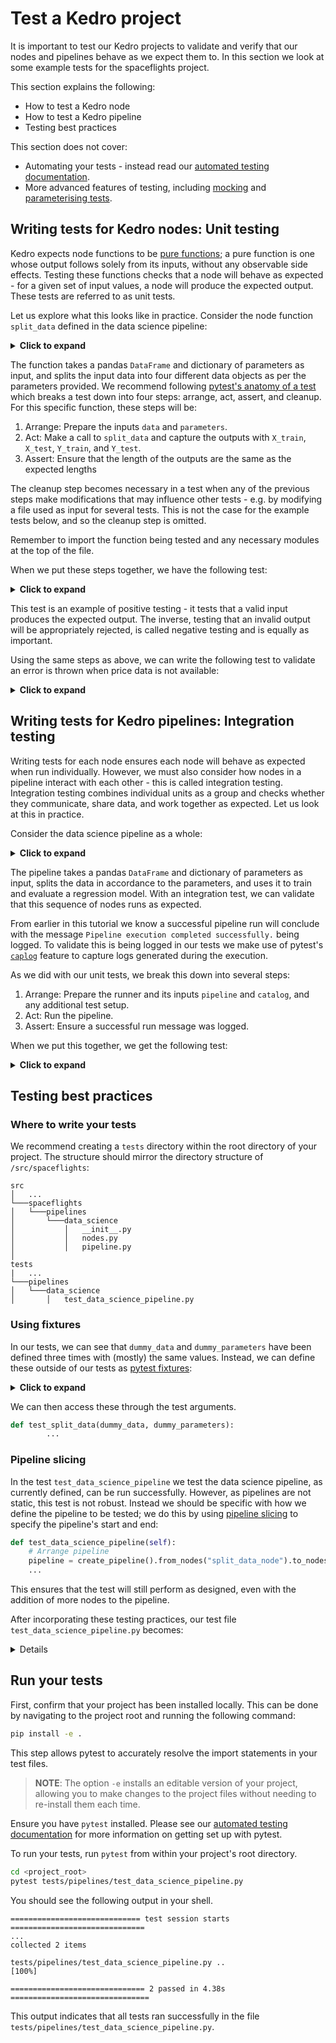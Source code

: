 # Test a Kedro project

It is important to test our Kedro projects to validate and verify that our nodes and pipelines behave as we expect them to. In this section we look at some example tests for the spaceflights project.

This section explains the following:

* How to test a Kedro node
* How to test a Kedro pipeline
* Testing best practices


This section does not cover:

* Automating your tests - instead read our [automated testing documentation](../development/automated_testing.md).
* More advanced features of testing, including [mocking](https://realpython.com/python-mock-library/#what-is-mocking) and [parameterising tests](https://docs.pytest.org/en/7.1.x/example/parametrize.html).


## Writing tests for Kedro nodes: Unit testing

Kedro expects node functions to be [pure functions](https://realpython.com/python-functional-programming/#what-is-functional-programming); a pure function is one whose output follows solely from its inputs, without any observable side effects. Testing these functions checks that a node will behave as expected - for a given set of input values, a node will produce the expected output. These tests are referred to as unit tests.

Let us explore what this looks like in practice. Consider the node function `split_data` defined in the data science pipeline:

<details>
<summary><b>Click to expand</b></summary>

```python
def split_data(data: pd.DataFrame, parameters: dict[str, Any]) -> Tuple:
    """Splits data into features and targets training and test sets.

    Args:
        data: Data containing features and target.
        parameters: Parameters defined in parameters_data_science.yml.
    Returns:
        Split data.
    """
    X = data[parameters["features"]]
    y = data["price"]
    X_train, X_test, y_train, y_test = train_test_split(
        X, y, test_size=parameters["test_size"], random_state=parameters["random_state"]
    )
    return X_train, X_test, y_train, y_test
```

</details>

The function takes a pandas `DataFrame` and dictionary of parameters as input, and splits the input data into four different data objects as per the parameters provided. We recommend following [pytest's anatomy of a test](https://docs.pytest.org/en/7.1.x/explanation/anatomy.html#anatomy-of-a-test) which breaks a test down into four  steps: arrange, act, assert, and cleanup. For this specific function, these steps will be:

1. Arrange: Prepare the inputs `data` and `parameters`.
2. Act: Make a call to `split_data` and capture the outputs with `X_train`, `X_test`, `Y_train`, and `Y_test`.
3. Assert: Ensure that the length of the outputs are the same as the expected lengths

The cleanup step becomes necessary in a test when any of the previous steps make modifications that may influence other tests - e.g. by modifying a file used as input for several tests. This is not the case for the example tests below, and so the cleanup step is omitted.

Remember to import the function being tested and any necessary modules at the top of the file.

When we put these steps together, we have the following test:

<details>
<summary><b>Click to expand</b></summary>

```python
# NOTE: This example test is yet to be refactored.
# A complete version is available under the testing best practices section.

import pandas as pd
from spaceflights.pipelines.data_science.nodes import split_data

def test_split_data():
    # Arrange
    dummy_data = pd.DataFrame(
        {
            "engines": [1, 2, 3],
            "crew": [4, 5, 6],
            "passenger_capacity": [5, 6, 7],
            "price": [120, 290, 30],
        }
    )

    dummy_parameters = {
        "model_options": {
            "test_size": 0.2,
            "random_state": 3,
            "features": ["engines", "passenger_capacity", "crew"],
        }
    }

    # Act
    X_train, X_test, y_train, y_test = split_data(dummy_data, dummy_parameters["model_options"])

    # Assert
    assert len(X_train) == 2
    assert len(y_train) == 2
    assert len(X_test) == 1
    assert len(y_test) == 1
```

</details>


This test is an example of positive testing - it tests that a valid input produces the expected output. The inverse, testing that an invalid output will be appropriately rejected, is called negative testing and is equally as important.

Using the same steps as above, we can write the following test to validate an error is thrown when price data is not available:

<details>
<summary><b>Click to expand</b></summary>

```python
# NOTE: This example test is yet to be refactored.
# A complete version is available under the testing best practices section.

import pandas as pd
from spaceflights.pipelines.data_science.nodes import split_data

def test_split_data_missing_price():
    # Arrange
    dummy_data = pd.DataFrame(
        {
            "engines": [1, 2, 3],
            "crew": [4, 5, 6],
            "passenger_capacity": [5, 6, 7],
            # Note the missing price data
        }
    )

    dummy_parameters = {
        "model_options": {
            "test_size": 0.2,
            "random_state": 3,
            "features": ["engines", "passenger_capacity", "crew"],
        }
    }

    with pytest.raises(KeyError) as e_info:
        # Act
        X_train, X_test, y_train, y_test = split_data(dummy_data, dummy_parameters["model_options"])

    # Assert
    assert "price" in str(e_info.value) # checks that the error is about the missing price data
```
</details>

## Writing tests for Kedro pipelines: Integration testing

Writing tests for each node ensures each node will behave as expected when run individually. However, we must also consider how nodes in a pipeline interact with each other - this is called integration testing. Integration testing combines individual units as a group and checks whether they communicate, share data, and work together as expected. Let us look at this in practice.

Consider the data science pipeline as a whole:

<details>
<summary><b>Click to expand</b></summary>

```python
from kedro.pipeline import Pipeline, node, pipeline
from .nodes import evaluate_model, split_data, train_model


def create_pipeline(**kwargs) -> Pipeline:
    return pipeline(
        [
            node(
                func=split_data,
                inputs=["model_input_table", "params:model_options"],
                outputs=["X_train", "X_test", "y_train", "y_test"],
                name="split_data_node",
            ),
            node(
                func=train_model,
                inputs=["X_train", "y_train"],
                outputs="regressor",
                name="train_model_node",
            ),
            node(
                func=evaluate_model,
                inputs=["regressor", "X_test", "y_test"],
                outputs=None,
                name="evaluate_model_node",
            ),
        ]
    )
```
</details>

The pipeline takes a pandas `DataFrame` and dictionary of parameters as input, splits the data in accordance to the parameters, and uses it to train and evaluate a regression model. With an integration test, we can validate that this sequence of nodes runs as expected.

From earlier in this tutorial we know a successful pipeline run will conclude with the message `Pipeline execution completed successfully.` being logged. To validate this is being logged in our tests we make use of pytest's [`caplog`](https://docs.pytest.org/en/7.1.x/how-to/logging.html#caplog-fixture) feature to capture logs generated during the execution.

As we did with our unit tests, we break this down into several steps:

1. Arrange: Prepare the runner and its inputs `pipeline` and `catalog`, and any additional test setup.
2. Act: Run the pipeline.
3. Assert: Ensure a successful run message was logged.

When we put this together, we get the following test:

<details>
<summary><b>Click to expand</b></summary>

```python
# NOTE: This example test is yet to be refactored.
# A complete version is available under the testing best practices section.

import logging
import pandas as pd
from kedro.io import DataCatalog
from kedro.runner import SequentialRunner
from spaceflights.pipelines.data_science import create_pipeline as create_ds_pipeline

def test_data_science_pipeline(caplog):    # Note: caplog is passed as an argument
    # Arrange pipeline
    pipeline = create_ds_pipeline()

    # Arrange data catalog
    catalog = DataCatalog()

    dummy_data = pd.DataFrame(
        {
            "engines": [1, 2, 3],
            "crew": [4, 5, 6],
            "passenger_capacity": [5, 6, 7],
            "price": [120, 290, 30],
        }
    )

    duummy_parameters = {
        "model_options": {
            "test_size": 0.2,
            "random_state": 3,
            "features": ["engines", "passenger_capacity", "crew"],
        }
    }

    catalog.add_feed_dict(
        {
            "model_input_table" : dummy_data,
            "params:model_options": dummy_parameters["model_options"],
        }
    )

    # Arrange the log testing setup
    caplog.set_level(logging.DEBUG, logger="kedro") # Ensure all logs produced by Kedro are captured
    successful_run_msg = "Pipeline execution completed successfully."

    # Act
    SequentialRunner().run(pipeline, catalog)

    # Assert
    assert successful_run_msg in caplog.text

```

</details>

## Testing best practices

### Where to write your tests

We recommend creating a `tests` directory within the root directory of your project. The structure should mirror the directory structure of `/src/spaceflights`:

```
src
│   ...
└───spaceflights
│   └───pipelines
│       └───data_science
│           │   __init__.py
│           │   nodes.py
│           │   pipeline.py
│
tests
|   ...
└───pipelines
│   └───data_science
│       │   test_data_science_pipeline.py
```


### Using fixtures

In our tests, we can see that `dummy_data` and `dummy_parameters` have been defined three times with (mostly) the same values. Instead, we can define these outside of our tests as [pytest fixtures](https://docs.pytest.org/en/6.2.x/fixture.html#fixture):

<details>
<summary><b>Click to expand</b></summary>

```python
import pytest

@pytest.fixture
def dummy_data():
    return pd.DataFrame(
        {
            "engines": [1, 2, 3],
            "crew": [4, 5, 6],
            "passenger_capacity": [5, 6, 7],
            "price": [120, 290, 30],
        }
    )

@pytest.fixture
def dummy_parameters():
    parameters = {
        "model_options": {
            "test_size": 0.2,
            "random_state": 3,
            "features": ["engines", "passenger_capacity", "crew"],
        }
    }
    return parameters
```

</details>

We can then access these through the test arguments.

```python
def test_split_data(dummy_data, dummy_parameters):
        ...
```

### Pipeline slicing

In the test `test_data_science_pipeline` we test the data science pipeline, as currently defined, can be run successfully. However, as pipelines are not static, this test is not robust. Instead we should be specific with how we define the pipeline to be tested; we do this by using [pipeline slicing](../nodes_and_pipelines/slice_a_pipeline.md#slice-a-pipeline-by-running-specified-nodes) to specify the pipeline's start and end:

```python
def test_data_science_pipeline(self):
    # Arrange pipeline
    pipeline = create_pipeline().from_nodes("split_data_node").to_nodes("evaluate_model_node")
    ...
```

This ensures that the test will still perform as designed, even with the addition of more nodes to the pipeline.


After incorporating these testing practices, our test file `test_data_science_pipeline.py` becomes:

<details>

```python
# tests/pipelines/test_data_science_pipeline.py

import logging
import pandas as pd
import pytest

from kedro.io import DataCatalog
from kedro.runner import SequentialRunner
from spaceflights.pipelines.data_science import create_pipeline as create_ds_pipeline
from spaceflights.pipelines.data_science.nodes import split_data

@pytest.fixture
def dummy_data():
    return pd.DataFrame(
        {
            "engines": [1, 2, 3],
            "crew": [4, 5, 6],
            "passenger_capacity": [5, 6, 7],
            "price": [120, 290, 30],
        }
    )

@pytest.fixture
def dummy_parameters():
    parameters = {
        "model_options": {
            "test_size": 0.2,
            "random_state": 3,
            "features": ["engines", "passenger_capacity", "crew"],
        }
    }
    return parameters


def test_split_data(dummy_data, dummy_parameters):
    X_train, X_test, y_train, y_test = split_data(
        dummy_data, dummy_parameters["model_options"]
    )
    assert len(X_train) == 2
    assert len(y_train) == 2
    assert len(X_test) == 1
    assert len(y_test) == 1

def test_split_data_missing_price(dummy_data, dummy_parameters):
    dummy_data_missing_price = dummy_data.drop(columns="price")
    with pytest.raises(KeyError) as e_info:
        X_train, X_test, y_train, y_test = split_data(dummy_data_missing_price, dummy_parameters["model_options"])

    assert "price" in str(e_info.value)

def test_data_science_pipeline(caplog, dummy_data, dummy_parameters):
    pipeline = (
        create_ds_pipeline()
        .from_nodes("split_data_node")
        .to_nodes("evaluate_model_node")
    )
    catalog = DataCatalog()
    catalog.add_feed_dict(
        {
            "model_input_table" : dummy_data,
            "params:model_options": dummy_parameters["model_options"],
        }
    )

    caplog.set_level(logging.DEBUG, logger="kedro")
    successful_run_msg = "Pipeline execution completed successfully."

    SequentialRunner().run(pipeline, catalog)

    assert successful_run_msg in caplog.text

```

</details>

## Run your tests

First, confirm that your project has been installed locally. This can be done by navigating to the project root and running the following command:

```bash
pip install -e .
```

This step allows pytest to accurately resolve the import statements in your test files.

>**NOTE**: The option `-e` installs an editable version of your project, allowing you to make changes to the project files without needing to re-install them each time.

Ensure you have `pytest` installed. Please see our [automated testing documentation](../development/automated_testing.md) for more information on getting set up with pytest.

To run your tests, run `pytest` from within your project's root directory.

```bash
cd <project_root>
pytest tests/pipelines/test_data_science_pipeline.py
```

You should see the following output in your shell.

```
============================= test session starts ==============================
...
collected 2 items

tests/pipelines/test_data_science_pipeline.py ..                                                  [100%]

============================== 2 passed in 4.38s ===============================
```

This output indicates that all tests ran successfully in the file `tests/pipelines/test_data_science_pipeline.py`.
